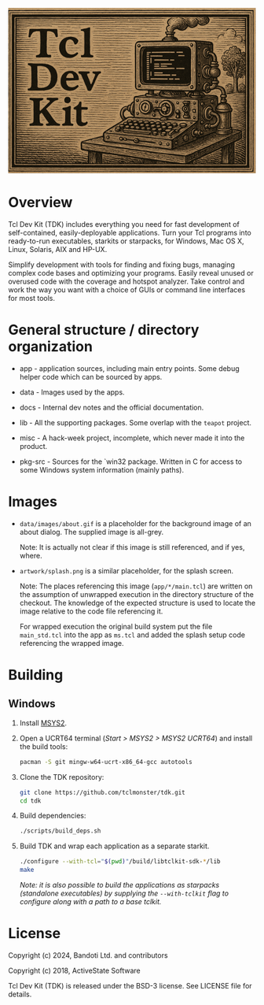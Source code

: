
![Image of a fictional, steam-powered computer next to the words "Tcl Dev Kit"](artwork/splash.png)

# Overview

Tcl Dev Kit (TDK) includes everything you need for fast development of self-contained, easily-deployable applications. Turn your Tcl programs into ready-to-run executables, starkits or starpacks, for Windows, Mac OS X, Linux, Solaris, AIX and HP-UX.

Simplify development with tools for finding and fixing bugs, managing complex code bases and optimizing your programs. Easily reveal unused or overused code with the coverage and hotspot analyzer. Take control and work the way you want with a choice of GUIs or command line interfaces for most tools.


# General structure / directory organization

   * app - application sources, including main entry points. Some
     debug helper code which can be sourced by apps.

   * data - Images used by the apps.

   * docs - Internal dev notes and the official documentation.

   * lib - All the supporting packages. Some overlap with the `teapot`
     project.

   * misc - A hack-week project, incomplete, which never made it into
     the product.

   * pkg-src - Sources for the `win32 package. Written in C for access
     to some Windows system information (mainly paths).

# Images

   * `data/images/about.gif` is a placeholder for the background image
     of an about dialog. The supplied image is all-grey.

     Note: It is actually not clear if this image is still referenced,
     and if yes, where.

   * `artwork/splash.png` is a similar placeholder, for the splash
     screen.

     Note: The places referencing this image (`app/*/main.tcl`) are
     written on the assumption of unwrapped execution in the directory
     structure of the checkout. The knowledge of the expected
     structure is used to locate the image relative to the code file
     referencing it.

     For wrapped execution the original build system put the file
     `main_std.tcl` into the app as `ms.tcl` and added the splash
     setup code referencing the wrapped image.

# Building

## Windows

1. Install [MSYS2](https://www.msys2.org/).
2. Open a UCRT64 terminal (_Start > MSYS2 > MSYS2 UCRT64_) and install the build tools:
    ```sh
    pacman -S git mingw-w64-ucrt-x86_64-gcc autotools
     ```

3. Clone the TDK repository:
    ```sh
    git clone https://github.com/tclmonster/tdk.git
    cd tdk
    ```

4. Build dependencies:
   ```sh
   ./scripts/build_deps.sh
   ```

4. Build TDK and wrap each application as a separate starkit.
   ```sh
   ./configure --with-tcl="$(pwd)"/build/libtclkit-sdk-*/lib
   make
   ```
   _Note: it is also possible to build the applications as starpacks (standalone executables)
   by supplying the `--with-tclkit` flag to configure along with a path to a base tclkit._

# License
Copyright (c) 2024, Bandoti Ltd. and contributors

Copyright (c) 2018, ActiveState Software

Tcl Dev Kit (TDK) is released under the BSD-3 license. See LICENSE file for details.
